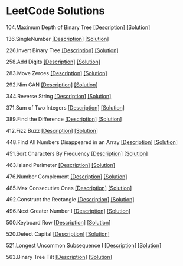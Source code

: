 # LeetCode Solutions

104.Maximum Depth of Binary Tree  [[Description]](https://leetcode.com/problems/maximum-depth-of-binary-tree/#/description)  [[Solution]](https://github.com/sunshineatnoon/LeetCode/blob/master/104MaximumDepthofBinaryTree.py)

136.SingleNumber  [[Description]](https://leetcode.com/problems/single-number/#/description) [[Solution]](https://github.com/sunshineatnoon/LeetCode/blob/master/136SingleNumber.py)

226.Invert Binary Tree [[Description]](https://leetcode.com/problems/invert-binary-tree/#/description) [[Solution]](https://github.com/sunshineatnoon/LeetCode/blob/master/226InvertBinaryTree.py)

258.Add Digits [[Description]](https://leetcode.com/problems/add-digits/#/description) [[Solution]](https://github.com/sunshineatnoon/LeetCode/blob/master/258AddDigits.py)

283.Move Zeroes [[Description]](https://leetcode.com/problems/move-zeroes/#/description) [[Solution]](https://github.com/sunshineatnoon/LeetCode/blob/master/283MoveZeroes.py)

292.Nim GAN [[Description]](https://leetcode.com/problems/nim-game/#/description) [[Solution]](https://github.com/sunshineatnoon/LeetCode/blob/master/292NimGame.py)

344.Reverse String [[Description]](https://leetcode.com/problems/reverse-string/#/description) [[Solution]](https://github.com/sunshineatnoon/LeetCode/blob/master/344ReverseString.py)

371.Sum of Two Integers [[Description]](https://leetcode.com/problems/sum-of-two-integers/#/description) [[Solution]](https://github.com/sunshineatnoon/LeetCode/blob/master/371SumofTwoIntegers.py)

389.Find the Difference [[Description]](https://leetcode.com/problems/find-the-difference/#/description) [[Solution]](https://github.com/sunshineatnoon/LeetCode/blob/master/389FindtheDifference.py)

412.Fizz Buzz [[Description]](https://leetcode.com/problems/fizz-buzz/#/description)  [[Solution]](https://github.com/sunshineatnoon/LeetCode/blob/master/412FuzzBuzz.py)

448.Find All Numbers Disappeared in an Array  [[Description]](https://leetcode.com/problems/find-all-numbers-disappeared-in-an-array/#/description)  [[Solution]](https://github.com/sunshineatnoon/LeetCode/blob/master/448FindAllNumbersDisappearedinanArray.py)

451.Sort Characters By Frequency [[Description]](https://leetcode.com/problems/sort-characters-by-frequency/#/description) [[Solution]](https://github.com/sunshineatnoon/LeetCode/blob/master/451SortCharactersbyFrequency.py)

463.Island Perimeter [[Description]](https://leetcode.com/problems/island-perimeter/#/description)  [[Solution]](https://github.com/sunshineatnoon/LeetCode/blob/master/463IslandPrimeter.py)

476.Number Complement  [[Description]](https://leetcode.com/problems/number-complement/#/description)  [[Solution]](https://github.com/sunshineatnoon/LeetCode/blob/master/476NumberCompelement.py)

485.Max Consecutive Ones  [[Description]](https://leetcode.com/problems/max-consecutive-ones/#/description)  [[Solution]](https://github.com/sunshineatnoon/LeetCode/blob/master/485MaxConsecutiveOnes.py)

492.Construct the Rectangle [[Description]](https://leetcode.com/problems/construct-the-rectangle/#/description) [[Solution]](https://github.com/sunshineatnoon/LeetCode/blob/master/492CostructtheRectangle.py)

496.Next Greater Number I  [[Description]](https://leetcode.com/problems/next-greater-element-i/#/description)  [[Solution]](https://github.com/sunshineatnoon/LeetCode/blob/master/496NextGreaterElement.py)

500.Keyboard Row [[Description]](https://leetcode.com/problems/keyboard-row/#/description) [[Solution]](https://github.com/sunshineatnoon/LeetCode/blob/master/500KeyboardRow.py)

520.Detect Capital [[Description]](https://leetcode.com/problems/detect-capital/#/description)  [[Solution]](https://github.com/sunshineatnoon/LeetCode/blob/master/520DetectCapital.py)

521.Longest Uncommon Subsequence I [[Description]](https://leetcode.com/problems/longest-uncommon-subsequence-i/#/description) [[Solution]](https://github.com/sunshineatnoon/LeetCode/blob/master/521.LongestUncommonSubsequenceI.py)

563.Binary Tree Tilt [[Description]](https://leetcode.com/problems/binary-tree-tilt/#/description) [[Solution]](https://github.com/sunshineatnoon/LeetCode/blob/master/563.BinaryTreeTilt.py)

